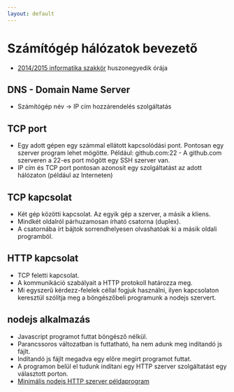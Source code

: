 ```yaml
---
layout: default
---
```

# Számítógép hálózatok bevezető

 - [2014/2015 informatika szakkör][szakkor_honlap] huszonegyedik órája
 
 [szakkor_honlap]: http://rizsi.github.io/szakkor2014/index.html

## DNS - Domain Name Server

 - Számítógép név -> IP cím hozzárendelés szolgáltatás

## TCP port

 - Egy adott gépen egy számmal ellátott kapcsolódási pont. Pontosan egy szerver program lehet mögötte. Például: github.com:22 - A github.com szerveren a 22-es port mögött egy SSH szerver van.
 - IP cím és TCP port pontosan azonosít egy szolgáltatást az adott hálózaton (például az Interneten)

## TCP kapcsolat

 - Két gép közötti kapcsolat. Az egyik gép a szerver, a másik a kliens.
 - Mindkét oldalról párhuzamosan írható csatorna (duplex).
 - A csatornába írt bájtok sorrendhelyesen olvashatóak ki a másik oldali programból.

## HTTP kapcsolat

 - TCP feletti kapcsolat.
 - A kommunikáció szabályait a HTTP protokoll határozza meg.
 - Mi egyszerű kérdezz-felelek céllal fogjuk használni, ilyen kapcsolaton keresztül szólítja meg a böngészőbeli programunk a nodejs szervert.

## nodejs alkalmazás

 - Javascript programot futtat böngésző nélkül.
 - Parancssoros változatban is futtatható, ha nem adunk meg indítandó js fájlt.
 - Indítandó js fájlt megadva egy előre megírt programot futtat.
 - A programon belül el tudunk indítani egy HTTP szerver szolgáltatást egy választott porton.
 - [Minimális nodejs HTTP szerver példaprogram](server.js)

